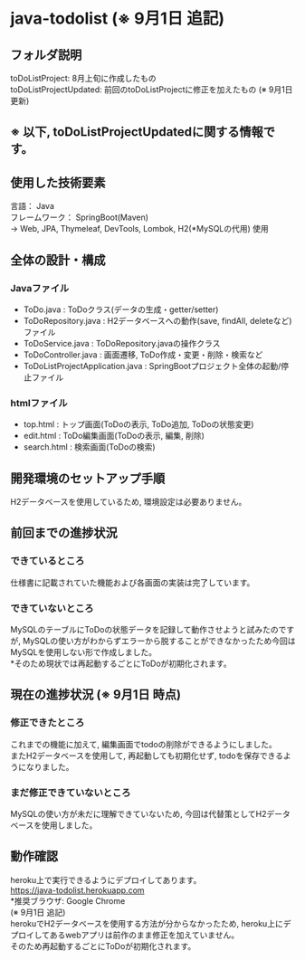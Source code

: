 # java-todolist (※ 9月1日 追記)
## フォルダ説明
toDoListProject: 8月上旬に作成したもの  
toDoListProjectUpdated: 前回のtoDoListProjectに修正を加えたもの (※ 9月1日 更新)  
## ※ 以下, toDoListProjectUpdatedに関する情報です。
## 使用した技術要素
言語： Java  
フレームワーク： SpringBoot(Maven)  
→ Web, JPA, Thymeleaf, DevTools, Lombok, H2(*MySQLの代用) 使用  
## 全体の設計・構成
### Javaファイル  
- ToDo.java : ToDoクラス(データの生成・getter/setter)
- ToDoRepository.java : H2データベースへの動作(save, findAll, deleteなど)ファイル
- ToDoService.java : ToDoRepository.javaの操作クラス
- ToDoController.java : 画面遷移, ToDo作成・変更・削除・検索など
- ToDoListProjectApplication.java : SpringBootプロジェクト全体の起動/停止ファイル  
### htmlファイル
- top.html : トップ画面(ToDoの表示, ToDo追加, ToDoの状態変更)
- edit.html : ToDo編集画面(ToDoの表示, 編集, 削除)
- search.html : 検索画面(ToDoの検索)
## 開発環境のセットアップ手順
H2データベースを使用しているため, 環境設定は必要ありません。
## 前回までの進捗状況
### できているところ
仕様書に記載されていた機能および各画面の実装は完了しています。  
### できていないところ
MySQLのテーブルにToDoの状態データを記録して動作させようと試みたのですが, MySQLの使い方がわからずエラーから脱することができなかったため今回はMySQLを使用しない形で作成しました。  
*そのため現状では再起動するごとにToDoが初期化されます。  
## 現在の進捗状況 (※ 9月1日 時点)
### 修正できたところ
これまでの機能に加えて, 編集画面でtodoの削除ができるようにしました。  
またH2データベースを使用して, 再起動しても初期化せず, todoを保存できるようになりました。
### まだ修正できていないところ
MySQLの使い方が未だに理解できていないため, 今回は代替策としてH2データベースを使用しました。
## 動作確認
heroku上で実行できるようにデプロイしてあります。  
<https://java-todolist.herokuapp.com>  
*推奨ブラウザ: Google Chrome  
(※ 9月1日 追記)  
herokuでH2データベースを使用する方法が分からなかったため, heroku上にデプロイしてあるwebアプリは前作のまま修正を加えていません。  
そのため再起動するごとにToDoが初期化されます。
